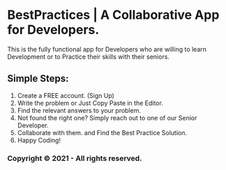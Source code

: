 # BestPractices | A Collaborative App for Developers.

This is the fully functional app for Developers who are willing to learn Development or to Practice their skills with their seniors.

## Simple Steps:

1.  Create a FREE account. (Sign Up)
2.  Write the problem or Just Copy Paste in the Editor. 
3.  Find the relevant answers to your problem.
4.  Not found the right one? Simply reach out to one of our Senior Developer.
5.  Collaborate with them. and Find the Best Practice Solution.
6.  Happy Coding!

### Copyright ©️ 2021 - All rights reserved.
